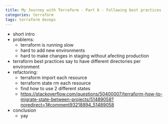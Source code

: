 ```yaml
---
title: My Journey with Terraform - Part 6 - Following best practices
categories: terraform
tags: terraform devops
---
```


- short intro
- problems:
    - terraform is running slow
    - hard to add new environments
    - hard to make changes in staging without afecting production
- terraform best practices say to have different directories per environment
- refactoring:
    - terraform import each resource
    - terraform state rm each resource
    - find how to use 2 different states
    - <https://stackoverflow.com/questions/50400007/terraform-how-to-migrate-state-between-projects/51489058?noredirect=1#comment93218894_51489058>
- conclusion
    - yay

